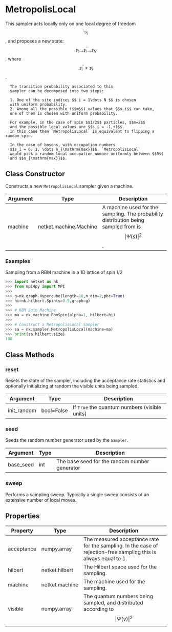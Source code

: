 # MetropolisLocal
This sampler acts locally only on one local degree of freedom $$s_i$$,
      and proposes a new state: $$ s_1 \dots s^\prime_i \dots s_N $$,
      where $$ s^\prime_i \neq s_i $$.

      The transition probability associated to this
      sampler can be decomposed into two steps:

      1. One of the site indices $$ i = 1\dots N $$ is chosen
      with uniform probability.
      2. Among all the possible ($$m$$) values that $$s_i$$ can take,
      one of them is chosen with uniform probability.

      For example, in the case of spin $$1/2$$ particles, $$m=2$$
      and the possible local values are $$s_i = -1,+1$$.
      In this case then `MetropolisLocal` is equivalent to flipping a random spin.

      In the case of bosons, with occupation numbers
      $$s_i = 0, 1, \dots n_{\mathrm{max}}$$, `MetropolisLocal`
      would pick a random local occupation number uniformly between $$0$$
      and $$n_{\mathrm{max}}$$.

## Class Constructor
Constructs a new ``MetropolisLocal`` sampler given a machine.

|Argument|         Type         |                                            Description                                             |
|--------|----------------------|----------------------------------------------------------------------------------------------------|
|machine |netket.machine.Machine|A machine used for the sampling. The probability distribution being sampled from is $$\|\Psi(s)\|^2$$.|


### Examples
Sampling from a RBM machine in a 1D lattice of spin 1/2

```python
>>> import netket as nk
>>> from mpi4py import MPI
>>>
>>> g=nk.graph.Hypercube(length=10,n_dim=2,pbc=True)
>>> hi=nk.hilbert.Spin(s=0.5,graph=g)
>>>
>>> # RBM Spin Machine
>>> ma = nk.machine.RbmSpin(alpha=1, hilbert=hi)
>>>
>>> # Construct a MetropolisLocal Sampler
>>> sa = nk.sampler.MetropolisLocal(machine=ma)
>>> print(sa.hilbert.size)
100

```



## Class Methods 
### reset
Resets the state of the sampler, including the acceptance rate statistics
and optionally initializing at random the visible units being sampled.

| Argument  |   Type   |                  Description                  |
|-----------|----------|-----------------------------------------------|
|init_random|bool=False|If ``True`` the quantum numbers (visible units)|


### seed
Seeds the random number generator used by the ``Sampler``.

|Argument |Type|                 Description                 |
|---------|----|---------------------------------------------|
|base_seed|int |The base seed for the random number generator|


### sweep
Performs a sampling sweep. Typically a single sweep
consists of an extensive number of local moves.



## Properties

| Property |               Type               |                                                        Description                                                        |
|----------|----------------------------------|---------------------------------------------------------------------------------------------------------------------------|
|acceptance|         numpy.array              | The measured acceptance rate for the sampling.         In the case of rejection-free sampling this is always equal to 1.  |
|hilbert   |         netket.hilbert           | The Hilbert space used for the sampling.                                                                                  |
|machine   |         netket.machine           | The machine used for the sampling.                                                                                        |
|visible   |                       numpy.array| The quantum numbers being sampled,                        and distributed according to $$\|\Psi(v)\|^2$$                    |

